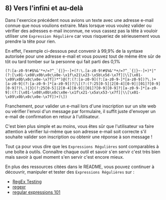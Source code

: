 ## 8) Vers l'infini et au-delà
Dans l'exercice précédent nous avions un texte avec une adresse e-mail connue que nous voulions extraire. Mais lorsque vous voulez valider ou vérifier des adresses e-mail inconnue, ne vous cassez pas la tête à vouloir utiliser une `Expression Régulière` car vous risqueriez de sérieusement vous prendre la tête pour rien.

En effet, l'exemple ci-dessous peut convenir à 99,9% de la syntaxe autorisée pour une adresse e-mail et vous pouvez tout de même être sûr de tôt ou tard tomber sur la personne qui fait parti des 0,1%

```
(?:[a-z0-9!#$%&'*+/=?^_`{|}~-]+(?:\.[a-z0-9!#$%&'*+/=?^_`{|}~-]+)*|"(?:[\x01-\x08\x0b\x0c\x0e-\x1f\x21\x23-\x5b\x5d-\x7f]|\\[\x01-\x09\x0b\x0c\x0e-\x7f])*")@(?:(?:[a-z0-9](?:[a-z0-9-]*[a-z0-9])?\.)+[a-z0-9](?:[a-z0-9-]*[a-z0-9])?|\[(?:(?:25[0-5]|2[0-4][0-9]|[01]?[0-9][0-9]?)\.){3}(?:25[0-5]|2[0-4][0-9]|[01]?[0-9][0-9]?|[a-z0-9-]*[a-z0-9]:(?:[\x01-\x08\x0b\x0c\x0e-\x1f\x21-\x5a\x53-\x7f]|\\[\x01-\x09\x0b\x0c\x0e-\x7f])+)\])
```

Franchement, pour valider un e-mail lors d'une inscription sur un site web ou vérifier l'envoi d'un message par formulaire, il suffit juste d'envoyer un e-mail de confirmation en retour à l'utilisateur.

C'est bien plus simple et au moins, vous êtes sûr que l'utilisateur va faire attention à vérifier lui-même que son adresse e-mail soit correcte s'il souhaite valider son inscription ou obtenir une réponse à son message !

Tout ça pour vous dire que les `Expressions Régulières` sont comparables à une boîte à outils. Connaître chaque outil et savoir s'en servir c'est très bien mais savoir à quel moment s'en servir c'est encore mieux.

En plus des ressources citées dans le README, vous pouvez continuer à découvrir, manipuler et tester des `Expressions Régulières` sur :

- [RegEx Testing](https://www.regextester.com/)
- [regexr](https://regexr.com/)
- [regular expressions 101](https://regex101.com/)

